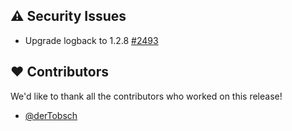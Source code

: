 ## ⚠️ Security Issues

- Upgrade logback to 1.2.8 [#2493](https://github.com/urlaubsverwaltung/urlaubsverwaltung/pull/2493)

## ❤️ Contributors

We'd like to thank all the contributors who worked on this release!

- [@derTobsch](https://github.com/derTobsch)
